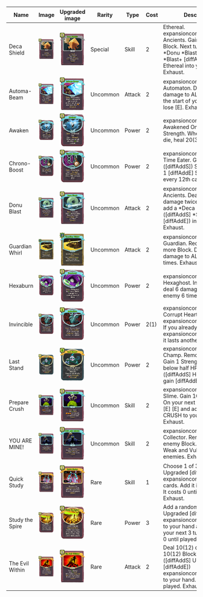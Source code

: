 | Name | Image | Upgraded image | Rarity | Type | Cost | Description |
| ---- | ----- | -------------- | ------ | ---- | ---- | ----------- |
| Deca Shield | ![](../../downfall/small-card-images/DecaShield.png) | ![](../../downfall/small-card-images/DecaShieldPlus.png) | Special | Skill | 2 | Ethereal. expansioncontent:Boss - Ancients. Gain 14(18) Block. Next turn, add a *Donu *Blast ([diffAddS] *Blast+ [diffAddE]) with Ethereal into your hand. Exhaust. |
| Automa-Beam | ![](../../downfall/small-card-images/Automa-Beam.png) | ![](../../downfall/small-card-images/Automa-BeamPlus.png) | Uncommon | Attack | 2 | expansioncontent:Boss - Automaton. Deal 26(34) damage to ALL enemies. At the start of your next turn, lose [E]. Exhaust. |
| Awaken | ![](../../downfall/small-card-images/Awaken.png) | ![](../../downfall/small-card-images/AwakenPlus.png) | Uncommon | Power | 2 | expansioncontent:Boss - Awakened One. Gain 1 Strength. When you would die, heal 20(30) HP instead. |
| Chrono-Boost | ![](../../downfall/small-card-images/Chrono-Boost.png) | ![](../../downfall/small-card-images/Chrono-BoostPlus.png) | Uncommon | Power | 2 | expansioncontent:Boss - Time Eater. Gain 1 ([diffAddS]) Strength (. Gain 1 [diffAddE] Strength) for every 12th card you play. |
| Donu Blast | ![](../../downfall/small-card-images/DonuBlast.png) | ![](../../downfall/small-card-images/DonuBlastPlus.png) | Uncommon | Attack | 2 | expansioncontent:Boss - Ancients. Deal 9(12) damage twice. Next turn, add a *Deca *Shield ([diffAddS] *Shield+ [diffAddE]) into your hand. Exhaust. |
| Guardian Whirl | ![](../../downfall/small-card-images/GuardianWhirl.png) | ![](../../downfall/small-card-images/GuardianWhirlPlus.png) | Uncommon | Attack | 2 | expansioncontent:Boss - Guardian. Requires 10 or more Block. Deal 4(6) damage to ALL enemies 4 times. Exhaust. |
| Hexaburn | ![](../../downfall/small-card-images/Hexaburn.png) | ![](../../downfall/small-card-images/HexaburnPlus.png) | Uncommon | Power | 2 | expansioncontent:Boss - Hexaghost. In 6(4) turns, deal 6 damage to a random enemy 6 times. |
| Invincible | ![](../../downfall/small-card-images/Invincible.png) | ![](../../downfall/small-card-images/InvinciblePlus.png) | Uncommon | Power | 2(1) | expansioncontent:Boss - Corrupt Heart. Gain 10 expansioncontent:Invincible. If you already had expansioncontent:Invincible, it lasts another turn instead. |
| Last Stand | ![](../../downfall/small-card-images/LastStand.png) | ![](../../downfall/small-card-images/LastStandPlus.png) | Uncommon | Power | 2 | expansioncontent:Boss - Champ. Remove all Debuffs. Gain 1 Strength. If you are below half HP, Gain ([diffAddS] Heal 10 and gain [diffAddE]) 2 Strength. |
| Prepare Crush | ![](../../downfall/small-card-images/PrepareCrush.png) | ![](../../downfall/small-card-images/PrepareCrushPlus.png) | Uncommon | Skill | 2 | expansioncontent:Boss - Slime. Gain 10(15) Block. On your next turn, gain [E] [E] [E] and add SLIME CRUSH to your hand. Exhaust. |
| YOU ARE MINE! | ![](../../downfall/small-card-images/YOUAREMINE!.png) | ![](../../downfall/small-card-images/YOUAREMINE!Plus.png) | Uncommon | Skill | 2 | expansioncontent:Boss - Collector. Remove ALL enemy Block. Apply 3(5) Weak and Vulnerable to ALL enemies. Exhaust. |
| Quick Study | ![](../../downfall/small-card-images/QuickStudy.png) | ![](../../downfall/small-card-images/QuickStudyPlus.png) | Rare | Skill | 1 | Choose 1 of 3 ([diffAddS] Upgraded [diffAddE]) expansioncontent:Boss cards. Add it into your hand. It costs 0 until played. Exhaust. |
| Study the Spire | ![](../../downfall/small-card-images/StudytheSpire.png) | ![](../../downfall/small-card-images/StudytheSpirePlus.png) | Rare | Power | 3 | Add a random ([diffAddS] Upgraded [diffAddE]) expansioncontent:Boss card to your hand at the start of your next 3 turns. They cost 0 until played. |
| The Evil Within | ![](../../downfall/small-card-images/TheEvilWithin.png) | ![](../../downfall/small-card-images/TheEvilWithinPlus.png) | Rare | Attack | 2 | Deal 10(12) damage. Gain 10(12) Block. Add a random ([diffAddS] Upgraded [diffAddE]) expansioncontent:Boss card to your hand. It costs 0 until played. Exhaust. |
